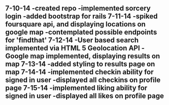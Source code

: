 7-10-14
  -created repo
  -implemented sorcery login
  -added bootstrap for rails
7-11-14
  -spiked foursquare api, and displaying locations on google map
  -contemplated possible endpoints for 'findthat'
7-12-14
  -User based search implemented via HTML 5 Geolocation API
  -Google map implemented, displaying results on map
7-13-14
  -added styling to results page on map
7-14-14
  -implemented checkin ability for signed in user
  -displayed all checkins on profile page
7-15-14
  -implemented liking ability for signed in user
  -displayed all likes on profile page
  -
